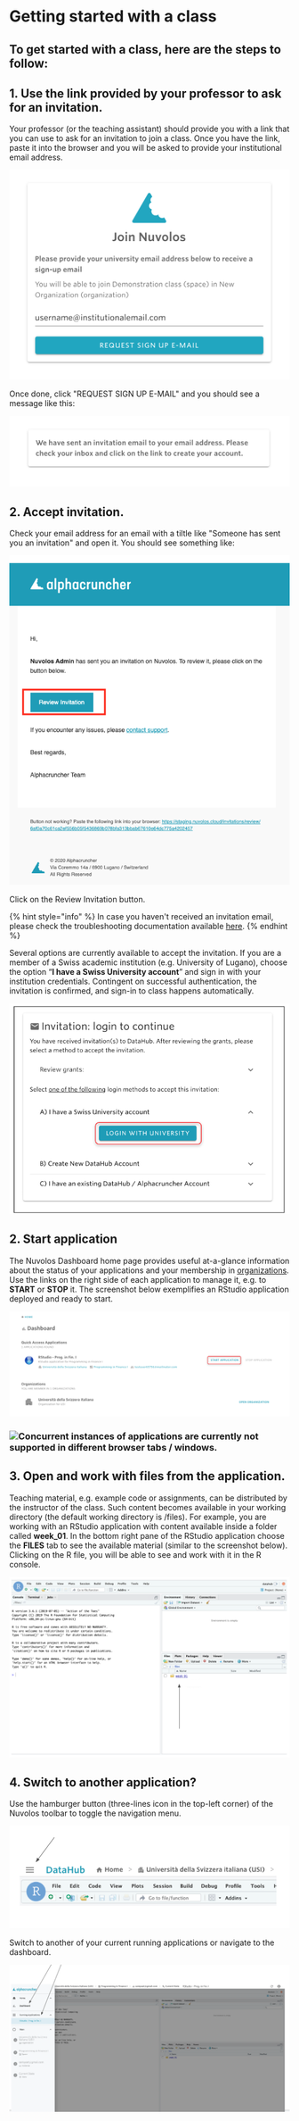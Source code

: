 # Getting started with a class

## **To get started with a class, here are the steps to follow:**

## 1. Use the link provided by your professor to ask for an invitation.

Your professor \(or the teaching assistant\) should provide you with a link that you can use to ask for an invitation to join a class. Once you have the link, paste it into the browser and you will be asked to provide your institutional email address.

![](../.gitbook/assets/screen-shot-2020-03-25-at-12.40.17-pm.png)

Once done, click "REQUEST SIGN UP E-MAIL" and you should see a message like this:

![](../.gitbook/assets/screen-shot-2020-03-25-at-12.40.42-pm.png)

## 2. **Accept invitation.**

Check your email address for an email with a tiltle like "Someone has sent you an invitation" and open it. You should see something like:

![](../.gitbook/assets/screen-shot-2020-03-25-at-12.23.01-pm-2.png)

Click on the Review Invitation button.

{% hint style="info" %}
In case you haven't received an invitation email, please check the troubleshooting documentation available [here](../troubleshooting/login-issues/i-havent-received-an-invitation-email.md).
{% endhint %}

Several options are currently available to accept the invitation. If you are a member of a Swiss academic institution \(e.g. University of Lugano\), choose the option “**I have a Swiss University account**” and sign in with your institution credentials. Contingent on successful authentication, the invitation is confirmed, and sign-in to class happens automatically.  

![](../.gitbook/assets/screen-shot-2019-09-20-at-3.54.27-pm-2.png)

## 2. Start application

The Nuvolos Dashboard home page provides useful at-a-glance information about the status of your applications and your membership in [organizations](http:///@alphacruncher-1/s/datahub/~/drafts/-LpMzyPUrAQ03FcWCTT_/primary/data-organization/organizations). Use the links on the right side of each application to manage it, e.g. to  **START** or **STOP** it. The screenshot below exemplifies an RStudio application deployed and ready to start.

![](../.gitbook/assets/screen-shot-2019-09-20-at-4.11.31-pm-2.png)

### ![](https://firebasestorage.googleapis.com/v0/b/gitbook-28427.appspot.com/o/assets%2F-LihBjXi93rsUENhHsab%2F-Lp3NGFCrRoUpqQTtdaw%2F-Lp3OSAbBBFjJ-9cs0Dz%2FInfo_Simple.svg.png?alt=media&token=b86c3ad7-3529-462f-b35e-3f150fc95b01)Concurrent instances of applications are currently not supported in different browser tabs / windows.

## ​3. Open and work with files from the application.

Teaching material, e.g. example code or assignments, can be distributed by the instructor of the class. Such content becomes available in your working directory \(the default working directory is /files\). For example, you are working with an RStudio application with content available inside a folder called **week\_01**. In the bottom right pane of the RStudio application choose the **FILES** tab to see the available material \(similar to the screenshot below\). Clicking on the R file, you will be able to see and work with it in the R console.

![](../.gitbook/assets/screen-shot-2019-09-20-at-4.50.17-pm-2.png)

## 4. Switch to another application?

Use the hamburger button \(three-lines icon in the top-left corner\) of the Nuvolos toolbar to toggle the navigation menu.

![](../.gitbook/assets/screen-shot-2019-09-20-at-4.32.59-pm-2.png)

Switch to another of your current running applications or navigate to the dashboard.

![](../.gitbook/assets/screen-shot-2019-09-20-at-4.37.30-pm-2.png)







